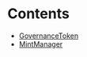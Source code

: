 

# Contents
- [GovernanceToken](GovernanceToken.sol/contract.GovernanceToken.md)
- [MintManager](MintManager.sol/contract.MintManager.md)
